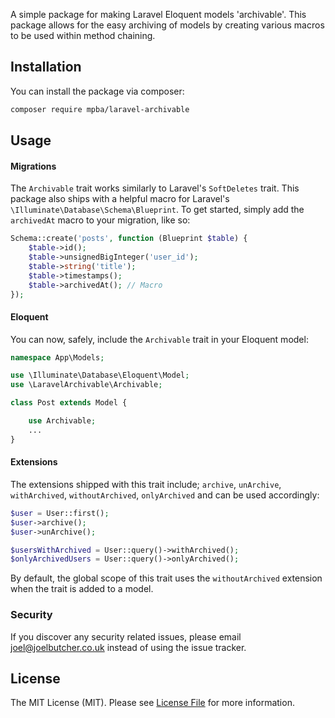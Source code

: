 A simple package for making Laravel Eloquent models 'archivable'. This package allows for the easy archiving of models by creating various macros to be used within method chaining.

## Installation

You can install the package via composer:

```bash
composer require mpba/laravel-archivable
```

## Usage

#### Migrations

The `Archivable` trait works similarly to Laravel's `SoftDeletes` trait. This package also ships with a helpful macro for Laravel's `\Illuminate\Database\Schema\Blueprint`. To get started, simply add the `archivedAt` macro to your migration, like so:

```php
Schema::create('posts', function (Blueprint $table) {
    $table->id();
    $table->unsignedBigInteger('user_id');
    $table->string('title');
    $table->timestamps();
    $table->archivedAt(); // Macro
});
```

#### Eloquent
You can now, safely, include the `Archivable` trait in your Eloquent model:

``` php
namespace App\Models;

use \Illuminate\Database\Eloquent\Model;
use \LaravelArchivable\Archivable;

class Post extends Model {

    use Archivable;
    ...
}
```

#### Extensions

The extensions shipped with this trait include; `archive`, `unArchive`, `withArchived`, `withoutArchived`, `onlyArchived` and can be used accordingly:

```php
$user = User::first();
$user->archive();
$user->unArchive();

$usersWithArchived = User::query()->withArchived();
$onlyArchivedUsers = User::query()->onlyArchived();
```

By default, the global scope of this trait uses the `withoutArchived` extension when the trait is added to a model.



### Security

If you discover any security related issues, please email joel@joelbutcher.co.uk instead of using the issue tracker.

## License

The MIT License (MIT). Please see [License File](LICENSE.md) for more information.
